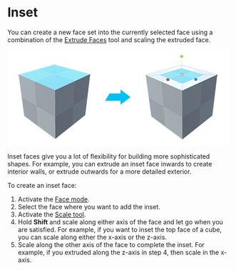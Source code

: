 # Inset

You can create a new face set into the currently selected face using a combination of the [Extrude Faces](Face_Extrude.md) tool and scaling the extruded face. 

![Inset face on top of cube](images/InsetFace_Example.png)

Inset faces give you a lot of flexibility for building more sophisticated shapes. For example, you can extrude an inset face inwards to create interior walls, or extrude outwards for a more detailed exterior. 

To create an inset face: 

1. Activate the [Face mode](modes.md).
2. Select the face where you want to add the inset.
3. Activate the [Scale tool](https://docs.unity3d.com/Documentation/Manual/PositioningGameObjects.html).
4. Hold **Shift** and scale along either axis of the face and let go when you are satisfied. For example, if you want to inset the top face of a cube, you can scale along either the x-axis or the z-axis.
5. Scale along the other axis of the face to complete the inset. For example, if you extruded along the z-axis in step 4, then scale in the x-axis. 

